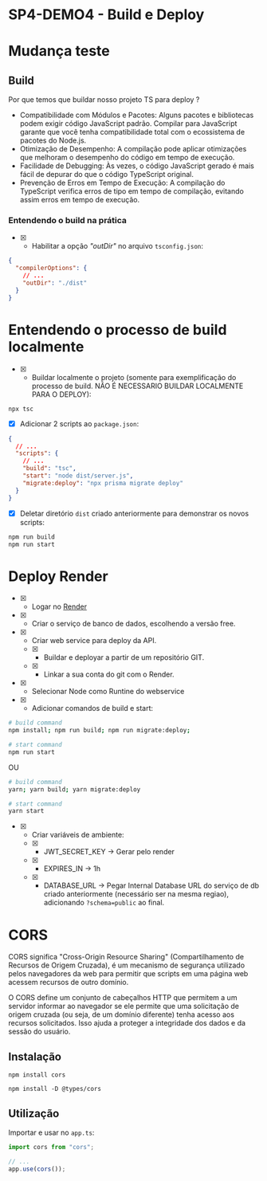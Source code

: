 # SP4-DEMO4 - Build e Deploy

# Mudança teste

## Build

Por que temos que buildar nosso projeto TS para deploy ?

- Compatibilidade com Módulos e Pacotes: Alguns pacotes e bibliotecas podem exigir código JavaScript padrão. Compilar para JavaScript garante que você tenha compatibilidade total com o ecossistema de pacotes do Node.js.
- Otimização de Desempenho: A compilação pode aplicar otimizações que melhoram o desempenho do código em tempo de execução.
- Facilidade de Debugging: Às vezes, o código JavaScript gerado é mais fácil de depurar do que o código TypeScript original.
- Prevenção de Erros em Tempo de Execução: A compilação do TypeScript verifica erros de tipo em tempo de compilação, evitando assim erros em tempo de execução.

### Entendendo o build na prática

- [x] - Habilitar a opção _"outDir"_ no arquivo `tsconfig.json`:

```json
{
  "compilerOptions": {
    // ...
    "outDir": "./dist"
  }
}
```

# Entendendo o processo de build localmente

- [x] - Buildar localmente o projeto (somente para exemplificação do processo de build. NÃO É NECESSARIO BUILDAR LOCALMENTE PARA O DEPLOY):

```
npx tsc
```

- [x] Adicionar 2 scripts ao `package.json`:

```json
{
  // ...
  "scripts": {
    // ...
    "build": "tsc",
    "start": "node dist/server.js",
    "migrate:deploy": "npx prisma migrate deploy"
  }
}
```

- [x] Deletar diretório `dist` criado anteriormente para demonstrar os novos scripts:

```bash
npm run build
npm run start
```

# Deploy Render

- [x] - Logar no [Render](https://dashboard.render.com/)
- [x] - Criar o serviço de banco de dados, escolhendo a versão free.
- [x] - Criar web service para deploy da API.
  - [x] - Buildar e deployar a partir de um repositório GIT.
  - [x] - Linkar a sua conta do git com o Render.
- [x] - Selecionar Node como Runtine do webservice
- [x] - Adicionar comandos de build e start:

```bash
# build command
npm install; npm run build; npm run migrate:deploy;

# start command
npm run start
```

OU

```bash
# build command
yarn; yarn build; yarn migrate:deploy

# start command
yarn start
```

- [x] - Criar variáveis de ambiente:
  - [x] - JWT_SECRET_KEY -> Gerar pelo render
  - [x] - EXPIRES_IN -> 1h
  - [x] - DATABASE_URL -> Pegar Internal Database URL do serviço de db criado anteriormente (necessário ser na mesma regiao), adicionando `?schema=public` ao final.

# CORS

CORS significa "Cross-Origin Resource Sharing" (Compartilhamento de Recursos de Origem Cruzada), é um mecanismo de segurança utilizado pelos navegadores da web para permitir que scripts em uma página web acessem recursos de outro domínio.

O CORS define um conjunto de cabeçalhos HTTP que permitem a um servidor informar ao navegador se ele permite que uma solicitação de origem cruzada (ou seja, de um domínio diferente) tenha acesso aos recursos solicitados. Isso ajuda a proteger a integridade dos dados e da sessão do usuário.

## Instalação

```
npm install cors
```

```
npm install -D @types/cors
```

## Utilização

Importar e usar no `app.ts`:

```ts
import cors from "cors";

// ...
app.use(cors());
```
